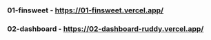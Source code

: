 ### 01-finsweet - https://01-finsweet.vercel.app/

### 02-dashboard - https://02-dashboard-ruddy.vercel.app/
